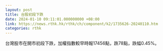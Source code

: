 ```yaml
---
layout: post
title: 台股初段下跌
date: 2024-01-10 09:11:01.000000000 +08:00
link: https://news.rthk.hk/rthk/ch/component/k2/1735626-20240110.htm
categories: rthk
---
```


台灣股市在開市初段下跌，加權指數較早時報17456點，跌78點，跌幅0.45%。

